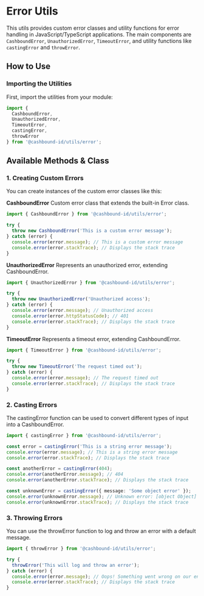 # Error Utils

This utils provides custom error classes and utility functions for error handling in JavaScript/TypeScript applications. The main components are `CashboundError`, `UnauthorizedError`, `TimeoutError`, and utility functions like `castingError` and `throwError`.

## How to Use

### Importing the Utilities

First, import the utilities from your module:

```typescript
import {
  CashboundError,
  UnauthorizedError,
  TimeoutError,
  castingError,
  throwError
} from '@cashbound-id/utils/error';
```

## Available Methods & Class
### 1. Creating Custom Errors
You can create instances of the custom error classes like this:

**CashboundError**
Custom error class that extends the built-in Error class.
```typescript
import { CashboundError } from '@cashbound-id/utils/error';

try {
  throw new CashboundError('This is a custom error message');
} catch (error) {
  console.error(error.message); // This is a custom error message
  console.error(error.stackTrace); // Displays the stack trace
}
```

**UnauthorizedError**
Represents an unauthorized error, extending CashboundError.
```typescript
import { UnauthorizedError } from '@cashbound-id/utils/error';

try {
  throw new UnauthorizedError('Unauthorized access');
} catch (error) {
  console.error(error.message); // Unauthorized access
  console.error(error.httpStatusCode); // 401
  console.error(error.stackTrace); // Displays the stack trace
}
```

**TimeoutError**
Represents a timeout error, extending CashboundError.
```typescript
import { TimeoutError } from '@cashbound-id/utils/error';

try {
  throw new TimeoutError('The request timed out');
} catch (error) {
  console.error(error.message); // The request timed out
  console.error(error.stackTrace); // Displays the stack trace
}
```

### 2. Casting Errors
The castingError function can be used to convert different types of input into a CashboundError.

```typescript
import { castingError } from '@cashbound-id/utils/error';

const error = castingError('This is a string error message');
console.error(error.message); // This is a string error message
console.error(error.stackTrace); // Displays the stack trace

const anotherError = castingError(404);
console.error(anotherError.message); // 404
console.error(anotherError.stackTrace); // Displays the stack trace

const unknownError = castingError({ message: 'Some object error' });
console.error(unknownError.message); // Unknown error: [object Object]
console.error(unknownError.stackTrace); // Displays the stack trace
```

### 3. Throwing Errors
You can use the throwError function to log and throw an error with a default message.

```typescript
import { throwError } from '@cashbound-id/utils/error';

try {
  throwError('This will log and throw an error');
} catch (error) {
  console.error(error.message); // Oops! Something went wrong on our end. We're fixing it
  console.error(error.stackTrace); // Displays the stack trace
}
```
